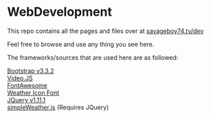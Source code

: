 # WebDevelopment
This repo contains all the pages and files over at [savageboy74.tv/dev](https://savageboy74.tv/dev)  

Feel free to browse and use any thing you see here.  

The frameworks/sources that are used here are as followed:  

[Bootstrap v3.3.2](http://getbootstrap.com)  
[Video.JS](http://www.videojs.com/)  
[FontAwesome](http://fortawesome.github.io/Font-Awesome/)  
[Weather Icon Font](http://www.artill.de/weather-icon-font/)  
[JQuery v1.11.1](http://jquery.org/)  
[simpleWeather.js](http://simpleweatherjs.com/)  (Requires JQuery)  
